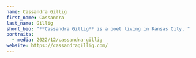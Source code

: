 ```yaml
---
name: Cassandra Gillig
first_name: Cassandra
last_name: Gillig
short_bio: "**Cassandra Gillig** is a poet living in Kansas City. "
portraits:
  - media: 2022/12/cassandra-gillig
website: https://cassandragillig.com/
---
```

